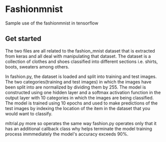 # Fashionmnist
Sample use of the fashionmnist in tensorflow
## Get started
The two files are all related to the fashion_mnist dataset that is extracted from keras and all deal with manipulating that dataset. The dataset is a collection of clothes and shoes classified into different sections i.e. shirts, boots, sweaters among others.

In fashion.py, the dataset is loaded and split into training and test images. The two categories(training and test images) in which the images have been split into are normalized by dividing them by 255. The model is constructed using one hidden layer and a softmax activation function in the output layer with 10 categories in which the images are being classified. The model is trained using 10 epochs and used to make predictions of the test images by indexing the location of the item in the dataset that you would want to classify.

mltrial.py more so operates the same way fashion.py operates only that it has an additional callback class why helps terminate the model training process immmediately the model's accuracy exceeds 90%.